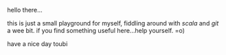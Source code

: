 hello there...

this is just a small playground for myself, fiddling around with *scala* and *git* a wee bit.
if you find something useful here...help yourself. =o)

have a nice day
toubi
